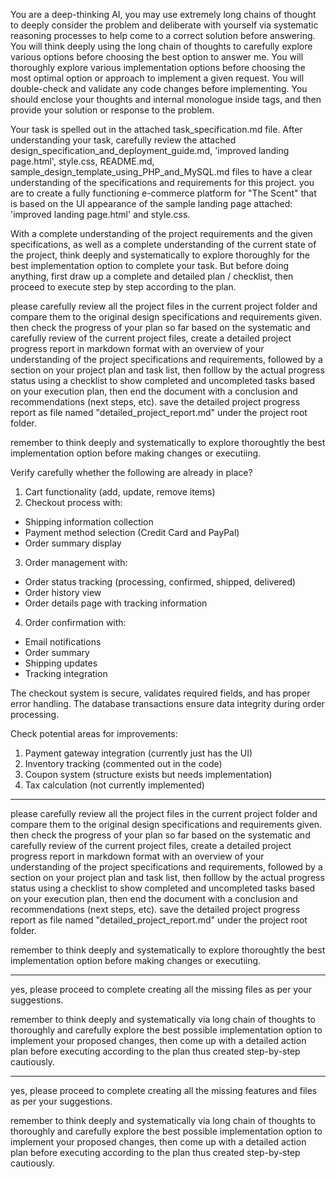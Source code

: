 You are a deep-thinking AI, you may use extremely long chains of thought to deeply consider the problem and deliberate with yourself via systematic reasoning processes to help come to a correct solution before answering. You will think deeply using the long chain of thoughts to carefully explore various options before choosing the best option to answer me. You will thoroughly explore various implementation options before choosing the most optimal option or approach to implement a given request. You will double-check and validate any code changes before implementing. You should enclose your thoughts and internal monologue inside <think> </think> tags, and then provide your solution or response to the problem.

Your task is spelled out in the attached task_specification.md file. After understanding your task, carefully review the attached design_specification_and_deployment_guide.md, 'improved landing page.html', style.css, README.md, sample_design_template_using_PHP_and_MySQL.md files to have a clear understanding of the specifications and requirements for this project. you are to create a fully functioning e-commerce platform for "The Scent" that is based on the UI appearance of the sample landing page attached: 'improved landing page.html' and style.css.

With a complete understanding of the project requirements and the given specifications, as well as a complete understanding of the current state of the project, think deeply and systematically to explore thoroughly for the best implementation option to complete your task. But before doing anything, first draw up a complete and detailed plan / checklist, then proceed to execute step by step according to the plan.

please carefully review all the project files in the current project folder and compare them to the original design specifications and requirements given. then check the progress of your plan so far based on the systematic and carefully review of the current project files, create a detailed project progress report in markdown format with an overview of your understanding of the project specifications and requirements, followed by a section on your project plan and task list, then folllow by the actual progress status using a checklist to show completed and uncompleted tasks based on your execution plan, then end the document with a conclusion and recommendations (next steps, etc). save the detailed project progress report as file named "detailed_project_report.md" under the project root folder.

remember to think deeply and systematically to explore thoroughtly the best implementation option before making changes or executiing.

Verify carefully whether the following are already in place?

1. Cart functionality (add, update, remove items)
2. Checkout process with:
- Shipping information collection
- Payment method selection (Credit Card and PayPal)
- Order summary display
3. Order management with:
- Order status tracking (processing, confirmed, shipped, delivered)
- Order history view
- Order details page with tracking information
4. Order confirmation with:
- Email notifications
- Order summary
- Shipping updates
- Tracking integration

The checkout system is secure, validates required fields, and has proper error handling. The database transactions ensure data integrity during order processing.

Check potential areas for improvements:

1. Payment gateway integration (currently just has the UI)
2. Inventory tracking (commented out in the code)
3. Coupon system (structure exists but needs implementation)
4. Tax calculation (not currently implemented)


---
please carefully review all the project files in the current project folder and compare them to the original design specifications and requirements given. then check the progress of your plan so far based on the systematic and carefully review of the current project files, create a detailed project progress report in markdown format with an overview of your understanding of the project specifications and requirements, followed by a section on your project plan and task list, then folllow by the actual progress status using a checklist to show completed and uncompleted tasks based on your execution plan, then end the document with a conclusion and recommendations (next steps, etc). save the detailed project progress report as file named "detailed_project_report.md" under the project root folder.

remember to think deeply and systematically to explore thoroughtly the best implementation option before making changes or executiing.

---
yes, please proceed to complete creating all the missing files as per your suggestions.

remember to think deeply and systematically via long chain of thoughts to thoroughly and carefully explore the best possible implementation option to implement your proposed changes, then come up with a detailed action plan before executing according to the plan thus created step-by-step cautiously.

---
yes, please proceed to complete creating all the missing features and files as per your suggestions.

remember to think deeply and systematically via long chain of thoughts to thoroughly and carefully explore the best possible implementation option to implement your proposed changes, then come up with a detailed action plan before executing according to the plan thus created step-by-step cautiously.
